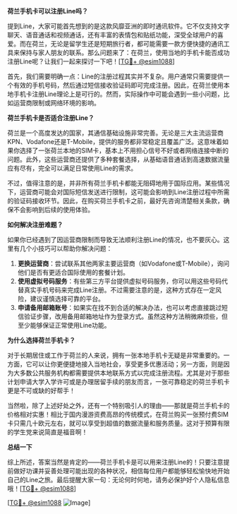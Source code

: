 **荷兰手机卡可以注册Line吗？**

提到Line，大家可能首先想到的是这款风靡亚洲的即时通讯软件。它不仅支持文字聊天、语音通话和视频通话，还有丰富的表情包和贴纸功能，深受全球用户的喜爱。而在荷兰，无论是留学生还是短期旅行者，都可能需要一款方便快捷的通讯工具来保持与家人朋友的联系。那么问题来了：在荷兰，使用当地的手机卡能否成功注册Line呢？让我们一起来探讨一下吧！[[TG💪+ @esim1088](https://t.me/s/esim1088)]

首先，我们需要明确一点：Line的注册过程其实并不复杂。用户通常只需要提供一个有效的手机号码，然后通过短信接收验证码即可完成注册。因此，在荷兰使用本地手机卡注册Line理论上是可行的。然而，实际操作中可能会遇到一些小问题，比如运营商限制或网络环境的影响。

**荷兰手机卡是否适合注册Line？**

荷兰是一个高度发达的国家，其通信基础设施非常完善。无论是三大主流运营商KPN、Vodafone还是T-Mobile，提供的服务都非常稳定且覆盖广泛。这意味着如果你选择了一张荷兰本地的SIM卡，基本上不用担心信号不好或者网络连接中断的问题。此外，这些运营商还提供了多种套餐选择，从基础语音通话到高速数据流量应有尽有，完全可以满足日常使用Line的需求。

不过，值得注意的是，并非所有荷兰手机卡都能无阻碍地用于国际应用。某些情况下，运营商可能会对国际短信发送进行限制，这可能会影响到Line注册过程中所需的验证码接收环节。因此，在购买荷兰手机卡之前，最好先咨询清楚相关条款，确保不会影响到后续的使用体验。

**如何解决注册难题？**

如果你已经遇到了因运营商限制而导致无法顺利注册Line的情况，也不要灰心。这里有几个小技巧可以帮助你解决问题：

1. **更换运营商**：尝试联系其他两家主要运营商（如Vodafone或T-Mobile），询问他们是否有更适合国际使用的套餐计划。
2. **使用虚拟号码服务**：有些第三方平台提供虚拟号码服务，你可以用这些号码代替真实手机号码来完成Line注册。不过需要注意的是，这种方式存在一定风险，建议谨慎选择可靠的平台。
3. **申请备用邮箱账号**：如果实在找不到合适的解决办法，也可以考虑直接跳过短信验证步骤，改用备用邮箱地址作为登录方式。虽然这种方法稍微麻烦些，但至少能够保证正常使用Line功能。

**为什么选择荷兰手机卡？**

对于长期居住或工作于荷兰的人来说，拥有一张本地手机卡无疑是非常重要的。一方面，它可以让你更便捷地接入当地社会，享受更多优惠活动；另一方面，则是因为大多数公共服务机构都需要提供本地联系方式以完成注册流程。尤其是对于那些计划申请大学入学许可或是办理居留手续的朋友而言，一张可靠稳定的荷兰手机卡更是不可或缺的好帮手！

当然啦，除了上述好处之外，还有一个特别吸引人的理由——那就是荷兰手机卡的价格相对实惠！相比于国内漫游资费高昂的传统模式，在荷兰购买一张预付费SIM卡只需几十欧元左右，就可以享受到超值的数据流量和服务质量。这对于预算有限的学生党来说简直是福音啊！

**总结一下**

综上所述，答案当然是肯定的——荷兰手机卡是可以用来注册Line的！只要注意提前做好功课并妥善处理可能出现的各种状况，相信每位用户都能够轻松愉快地开始自己的Line之旅。最后提醒大家一句：无论何时何地，请务必保护好个人隐私信息哦！[[TG💪+ @esim1088](https://t.me/s/esim1088)]

[[TG💪+ @esim1088](https://t.me/s/esim1088) ![Image](https://i.postimg.cc/4NQfJmqS/Snipaste-2025-05-13-00-14-12.png)]